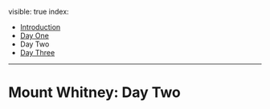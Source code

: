 visible: true
index: 
  - [Introduction](/entries/2018-07-01-mt-whitney-day-intro)
  - [Day One](/entries/2018-07-02-mt-whitney-day-one)
  - Day Two
  - [Day Three](/entries/2018-07-04-mt-whitney-day-three)
---

# Mount Whitney: Day Two